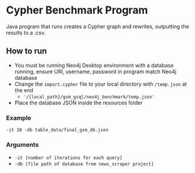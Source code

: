 # Cypher Benchmark Program
Java program that runs creates a Cypher graph and rewrites, outputting the results to a .csv.  
## How to run
- You must be running Neo4j Desktop environment with a database running, ensure URI, username, password in program match Neo4j database
- Change the `import.cypher` file to your local directory with `/temp.json` at the end
  - `'/{local_path}/gsm_gsql/neo4j_benchmark/temp.json'`
- Place the database JSON inside the resources folder
### Example
`-it 10 -db table_data/final_gsm_db.json`
### Arguments
- `-it [number of iterations for each query]`
- `-db [file path of database from news_scraper project]`